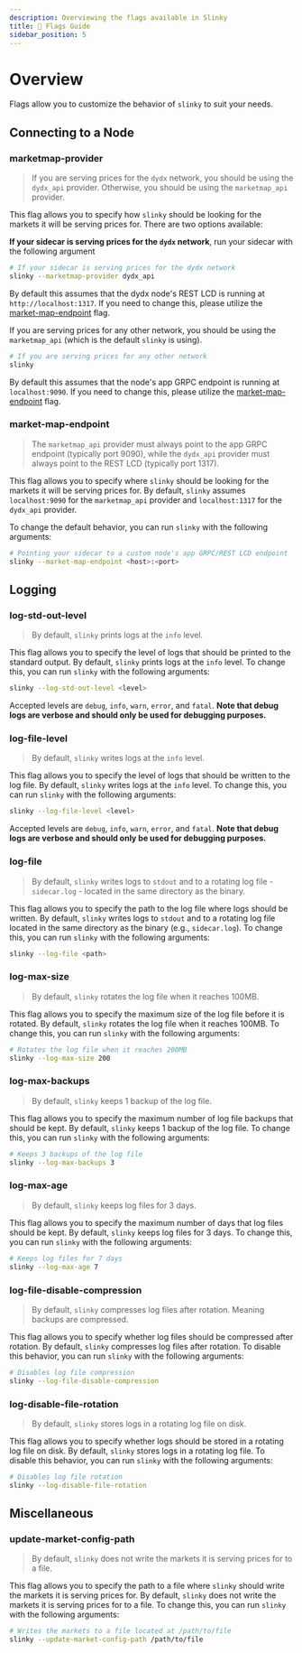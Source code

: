 ```yaml
---
description: Overviewing the flags available in Slinky
title: 🚀 Flags Guide
sidebar_position: 5
---
```


# Overview

Flags allow you to customize the behavior of `slinky` to suit your needs.

## Connecting to a Node

### marketmap-provider

> If you are serving prices for the `dydx` network, you should be using the `dydx_api` provider. Otherwise, you should be using the `marketmap_api` provider.

This flag allows you to specify how `slinky` should be looking for the markets it will be serving prices for. There are two options available:

**If your sidecar is serving prices for the `dydx` network**, run your sidecar with the following argument

```bash
# If your sidecar is serving prices for the dydx network
slinky --marketmap-provider dydx_api
```

By default this assumes that the dydx node's REST LCD is running at `http://localhost:1317`. If you need to change this, please utilize the [market-map-endpoint](/docs/slinky/validator/5-flags-guide.md#market-map-endpoint) flag.

If you are serving prices for any other network, you should be using the `marketmap_api` (which is the default `slinky` is using).

```bash
# If you are serving prices for any other network
slinky
```

By default this assumes that the node's app GRPC endpoint is running at `localhost:9090`. If you need to change this, please utilize the [market-map-endpoint](/docs/slinky/validator/5-flags-guide.md#market-map-endpoint) flag.

### market-map-endpoint

> The `marketmap_api` provider must always point to the app GRPC endpoint (typically port 9090), while the `dydx_api` provider must always point to the REST LCD (typically port 1317).

This flag allows you to specify where `slinky` should be looking for the markets it will be serving prices for. By default, `slinky` assumes `localhost:9090` for the `marketmap_api` provider and `localhost:1317` for the `dydx_api` provider.

To change the default behavior, you can run `slinky` with the following arguments:

```bash
# Pointing your sidecar to a custom node's app GRPC/REST LCD endpoint
slinky --market-map-endpoint <host>:<port>
```

## Logging

### log-std-out-level

> By default, `slinky` prints logs at the `info` level.

This flag allows you to specify the level of logs that should be printed to the standard output. By default, `slinky` prints logs at the `info` level. To change this, you can run `slinky` with the following arguments:

```bash
slinky --log-std-out-level <level>
```

Accepted levels are `debug`, `info`, `warn`, `error`, and `fatal`. **Note that debug logs are verbose and should only be used for debugging purposes.**

### log-file-level

> By default, `slinky` writes logs at the `info` level.

This flag allows you to specify the level of logs that should be written to the log file. By default, `slinky` writes logs at the `info` level. To change this, you can run `slinky` with the following arguments:

```bash
slinky --log-file-level <level>
```

Accepted levels are `debug`, `info`, `warn`, `error`, and `fatal`. **Note that debug logs are verbose and should only be used for debugging purposes.**

### log-file

> By default, `slinky` writes logs to `stdout` and to a rotating log file - `sidecar.log` - located in the same directory as the binary.

This flag allows you to specify the path to the log file where logs should be written. By default, `slinky` writes logs to `stdout` and to a rotating log file located in the same directory as the binary (e.g., `sidecar.log`). To change this, you can run `slinky` with the following arguments:

```bash
slinky --log-file <path>
```

### log-max-size

> By default, `slinky` rotates the log file when it reaches 100MB.

This flag allows you to specify the maximum size of the log file before it is rotated. By default, `slinky` rotates the log file when it reaches 100MB. To change this, you can run `slinky` with the following arguments:

```bash
# Rotates the log file when it reaches 200MB
slinky --log-max-size 200
```

### log-max-backups

> By default, `slinky` keeps 1 backup of the log file.

This flag allows you to specify the maximum number of log file backups that should be kept. By default, `slinky` keeps 1 backup of the log file. To change this, you can run `slinky` with the following arguments:

```bash
# Keeps 3 backups of the log file
slinky --log-max-backups 3
```

### log-max-age

> By default, `slinky` keeps log files for 3 days.

This flag allows you to specify the maximum number of days that log files should be kept. By default, `slinky` keeps log files for 3 days. To change this, you can run `slinky` with the following arguments:

```bash
# Keeps log files for 7 days
slinky --log-max-age 7
```

### log-file-disable-compression

> By default, `slinky` compresses log files after rotation. Meaning backups are compressed.

This flag allows you to specify whether log files should be compressed after rotation. By default, `slinky` compresses log files after rotation. To disable this behavior, you can run `slinky` with the following arguments:

```bash
# Disables log file compression
slinky --log-file-disable-compression
```

### log-disable-file-rotation

> By default, `slinky` stores logs in a rotating log file on disk.

This flag allows you to specify whether logs should be stored in a rotating log file on disk. By default, `slinky` stores logs in a rotating log file. To disable this behavior, you can run `slinky` with the following arguments:

```bash
# Disables log file rotation
slinky --log-disable-file-rotation
```

## Miscellaneous

### update-market-config-path

> By default, `slinky` does not write the markets it is serving prices for to a file.

This flag allows you to specify the path to a file where `slinky` should write the markets it is serving prices for. By default, `slinky` does not write the markets it is serving prices for to a file. To change this, you can run `slinky` with the following arguments:

```bash
# Writes the markets to a file located at /path/to/file
slinky --update-market-config-path /path/to/file
```
